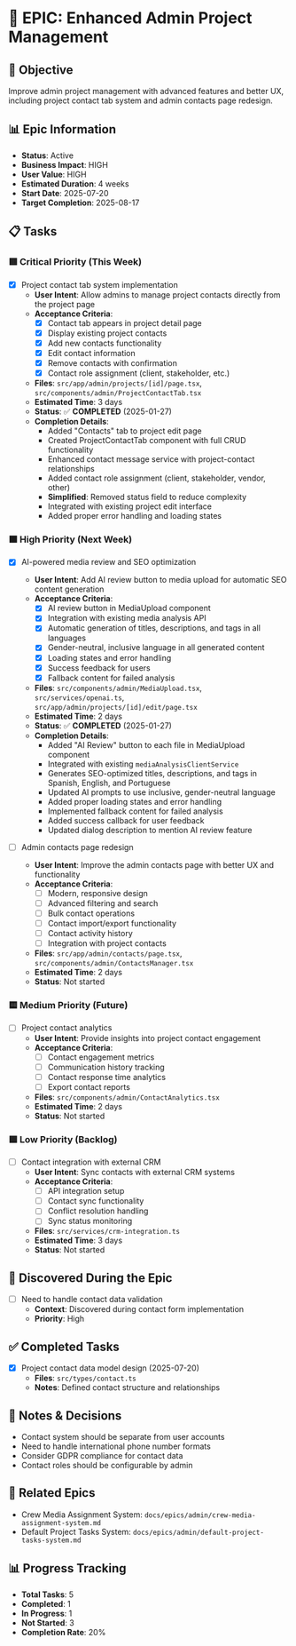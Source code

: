 # 🧱 EPIC: Enhanced Admin Project Management

## 🎯 Objective

Improve admin project management with advanced features and better UX, including project contact tab system and admin contacts page redesign.

## 📊 Epic Information

- **Status**: Active
- **Business Impact**: HIGH
- **User Value**: HIGH
- **Estimated Duration**: 4 weeks
- **Start Date**: 2025-07-20
- **Target Completion**: 2025-08-17

## 📋 Tasks

### 🟥 Critical Priority (This Week)

- [x] Project contact tab system implementation
  - **User Intent**: Allow admins to manage project contacts directly from the project page
  - **Acceptance Criteria**:
    - [x] Contact tab appears in project detail page
    - [x] Display existing project contacts
    - [x] Add new contacts functionality
    - [x] Edit contact information
    - [x] Remove contacts with confirmation
    - [x] Contact role assignment (client, stakeholder, etc.)
  - **Files**: `src/app/admin/projects/[id]/page.tsx`, `src/components/admin/ProjectContactTab.tsx`
  - **Estimated Time**: 3 days
  - **Status**: ✅ **COMPLETED** (2025-01-27)
  - **Completion Details**:
    - Added "Contacts" tab to project edit page
    - Created ProjectContactTab component with full CRUD functionality
    - Enhanced contact message service with project-contact relationships
    - Added contact role assignment (client, stakeholder, vendor, other)
    - **Simplified**: Removed status field to reduce complexity
    - Integrated with existing project edit interface
    - Added proper error handling and loading states

### 🟧 High Priority (Next Week)

- [x] AI-powered media review and SEO optimization
  - **User Intent**: Add AI review button to media upload for automatic SEO content generation
  - **Acceptance Criteria**:
    - [x] AI review button in MediaUpload component
    - [x] Integration with existing media analysis API
    - [x] Automatic generation of titles, descriptions, and tags in all languages
    - [x] Gender-neutral, inclusive language in all generated content
    - [x] Loading states and error handling
    - [x] Success feedback for users
    - [x] Fallback content for failed analysis
  - **Files**: `src/components/admin/MediaUpload.tsx`, `src/services/openai.ts`, `src/app/admin/projects/[id]/edit/page.tsx`
  - **Estimated Time**: 2 days
  - **Status**: ✅ **COMPLETED** (2025-01-27)
  - **Completion Details**:
    - Added "AI Review" button to each file in MediaUpload component
    - Integrated with existing `mediaAnalysisClientService`
    - Generates SEO-optimized titles, descriptions, and tags in Spanish, English, and Portuguese
    - Updated AI prompts to use inclusive, gender-neutral language
    - Added proper loading states and error handling
    - Implemented fallback content for failed analysis
    - Added success callback for user feedback
    - Updated dialog description to mention AI review feature

- [ ] Admin contacts page redesign
  - **User Intent**: Improve the admin contacts page with better UX and functionality
  - **Acceptance Criteria**:
    - [ ] Modern, responsive design
    - [ ] Advanced filtering and search
    - [ ] Bulk contact operations
    - [ ] Contact import/export functionality
    - [ ] Contact activity history
    - [ ] Integration with project contacts
  - **Files**: `src/app/admin/contacts/page.tsx`, `src/components/admin/ContactsManager.tsx`
  - **Estimated Time**: 2 days
  - **Status**: Not started

### 🟨 Medium Priority (Future)

- [ ] Project contact analytics
  - **User Intent**: Provide insights into project contact engagement
  - **Acceptance Criteria**:
    - [ ] Contact engagement metrics
    - [ ] Communication history tracking
    - [ ] Contact response time analytics
    - [ ] Export contact reports
  - **Files**: `src/components/admin/ContactAnalytics.tsx`
  - **Estimated Time**: 2 days
  - **Status**: Not started

### 🟩 Low Priority (Backlog)

- [ ] Contact integration with external CRM
  - **User Intent**: Sync contacts with external CRM systems
  - **Acceptance Criteria**:
    - [ ] API integration setup
    - [ ] Contact sync functionality
    - [ ] Conflict resolution handling
    - [ ] Sync status monitoring
  - **Files**: `src/services/crm-integration.ts`
  - **Estimated Time**: 3 days
  - **Status**: Not started

## 🧠 Discovered During the Epic

- [ ] Need to handle contact data validation
  - **Context**: Discovered during contact form implementation
  - **Priority**: High

## ✅ Completed Tasks

- [x] Project contact data model design (2025-07-20)
  - **Files**: `src/types/contact.ts`
  - **Notes**: Defined contact structure and relationships

## 📝 Notes & Decisions

- Contact system should be separate from user accounts
- Need to handle international phone number formats
- Consider GDPR compliance for contact data
- Contact roles should be configurable by admin

## 🔗 Related Epics

- Crew Media Assignment System: `docs/epics/admin/crew-media-assignment-system.md`
- Default Project Tasks System: `docs/epics/admin/default-project-tasks-system.md`

## 📊 Progress Tracking

- **Total Tasks**: 5
- **Completed**: 1
- **In Progress**: 1
- **Not Started**: 3
- **Completion Rate**: 20%
